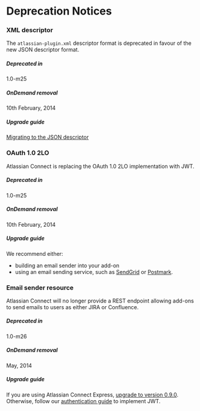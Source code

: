 # Deprecation Notices

### XML descriptor
The `atlassian-plugin.xml` descriptor format is deprecated in favour of the new JSON descriptor format.

<div class="ac-deprecations">
<div class="aui-group">
    <div class="aui-item ac-property-key">
        <h5>Deprecated in</h5>
    </div>
    <div class="aui-item">
        <span class="aui-lozenge">1.0-m25</span>
    </div>
</div>
<div class="aui-group">
    <div class="aui-item ac-property-key">
        <h5>OnDemand removal</h5>
    </div>
    <div class="aui-item">
        10th February, 2014
    </div>
</div>
<div class="aui-group">
    <div class="aui-item ac-property-key">
        <h5>Upgrade guide</h5>
    </div>
    <div class="aui-item">
        <a href="../guides/migrating-from-xml-to-json-descriptor.html">Migrating to the JSON descriptor</a>
    </div>
</div>
</div>

### OAuth 1.0 2LO

Atlassian Connect is replacing the OAuth 1.0 2LO implementation with JWT.

<div class="ac-deprecations">
<div class="aui-group">
    <div class="aui-item ac-property-key">
        <h5>Deprecated in</h5>
    </div>
    <div class="aui-item">
        <span class="aui-lozenge">1.0-m25</span>
    </div>
</div>
<div class="aui-group">
    <div class="aui-item ac-property-key">
        <h5>OnDemand removal</h5>
    </div>
    <div class="aui-item">
        10th February, 2014
    </div>
</div>
<div class="aui-group">
    <div class="aui-item ac-property-key">
        <h5>Upgrade guide</h5>
    </div>
    <div class="aui-item">
        We recommend either:
        <ul>
            <li>building an email sender into your add-on</li>
            <li>using an email sending service, such as <a href="https://devcenter.heroku.com/articles/sendgrid" target="_blank">SendGrid</a>
                or <a href="https://addons.heroku.com/postmark" target="_blank">Postmark</a>.</li>
        </ul>
    </div>
</div>
</div>

### Email sender resource

Atlassian Connect will no longer provide a REST endpoint allowing add-ons to send emails to users as either JIRA or Confluence.

<div class="ac-deprecations">
<div class="aui-group">
    <div class="aui-item ac-property-key">
        <h5>Deprecated in</h5>
    </div>
    <div class="aui-item">
        <span class="aui-lozenge">1.0-m26</span>
    </div>
</div>
<div class="aui-group">
    <div class="aui-item ac-property-key">
        <h5>OnDemand removal</h5>
    </div>
    <div class="aui-item">
        May, 2014
    </div>
</div>
<div class="aui-group">
    <div class="aui-item ac-property-key">
        <h5>Upgrade guide</h5>
    </div>
    <div class="aui-item">
        If you are using Atlassian Connect Express, <a href="../guides/upgrade-ace.html">upgrade to version 0.9.0</a>.<br>
        Otherwise, follow our <a href="./authentication.html">authentication guide</a> to implement JWT.
    </div>
</div>
</div>

